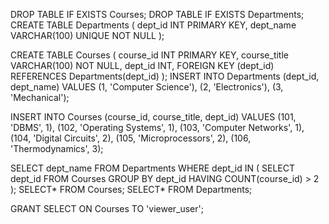 DROP TABLE IF EXISTS Courses;
DROP TABLE IF EXISTS Departments;
CREATE TABLE Departments (
dept_id INT PRIMARY KEY,
dept_name VARCHAR(100) UNIQUE NOT NULL
);

CREATE TABLE Courses (
course_id INT PRIMARY KEY,
course_title VARCHAR(100) NOT NULL,
dept_id INT,
FOREIGN KEY (dept_id) REFERENCES Departments(dept_id)
);
INSERT INTO Departments (dept_id, dept_name) VALUES
(1, 'Computer Science'),
(2, 'Electronics'),
(3, 'Mechanical');

INSERT INTO Courses (course_id, course_title, dept_id) VALUES
(101, 'DBMS', 1),
(102, 'Operating Systems', 1),
(103, 'Computer Networks', 1),
(104, 'Digital Circuits', 2),
(105, 'Microprocessors', 2),
(106, 'Thermodynamics', 3);

SELECT dept_name
FROM Departments
WHERE dept_id IN (
SELECT dept_id
FROM Courses
GROUP BY dept_id
HAVING COUNT(course_id) > 2
);
SELECT* FROM Courses;
SELECT* FROM Departments;

GRANT SELECT ON Courses TO 'viewer_user';

